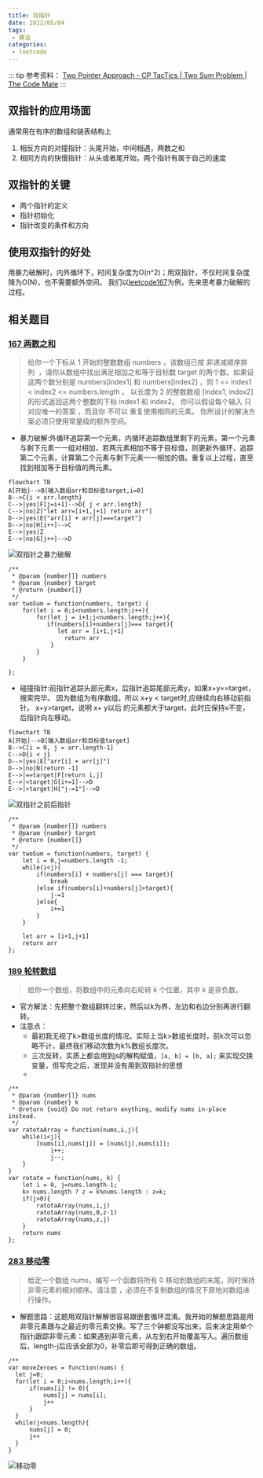 ```yaml
---
title: 双指针
date: 2022/05/04
tags:
 - 算法
categories:
 - leetcode
---
```

::: tip 参考资料：
[Two Pointer Approach - CP TacTics | Two Sum Problem | The Code Mate](https://www.youtube.com/watch?v=ymKrGndnTis) 
:::
## 双指针的应用场面
通常用在有序的数组和链表结构上
1. 相反方向的对撞指针：头尾开始，中间相遇，两数之和
2. 相同方向的快慢指针：从头或者尾开始，两个指针有属于自己的速度
   
## 双指针的关键
- 两个指针的定义
- 指针初始化
- 指针改变的条件和方向

## 使用双指针的好处
用暴力破解时，内外循环下，时间复杂度为O(n^2)；用双指针，不仅时间复杂度降为O(N)，也不需要额外空间。
我们以[leetcode167](#167)为例，先来思考暴力破解的过程。

## 相关题目
### <h3 id="167">[167 两数之和](https://leetcode-cn.com/problems/two-sum-ii-input-array-is-sorted/)</h3>
> 给你一个下标从 1 开始的整数数组 numbers ，该数组已按 非递减顺序排列  ，请你从数组中找出满足相加之和等于目标数 target 的两个数。如果设这两个数分别是 numbers[index1] 和 numbers[index2] ，则 1 <= index1 < index2 <= numbers.length 。
以长度为 2 的整数数组 [index1, index2] 的形式返回这两个整数的下标 index1 和 index2。
你可以假设每个输入 只对应唯一的答案 ，而且你 不可以 重复使用相同的元素。
你所设计的解决方案必须只使用常量级的额外空间。

- 暴力破解:外循环追踪第一个元素，内循环追踪数组里剩下的元素，第一个元素与剩下元素一一组对相加，若两元素相加不等于目标值，则更新外循环，追踪第二个元素，计算第二个元素与剩下元素一一相加的值。重复以上过程，直至找到相加等于目标值的两元素。
```mermaid
flowchart TB
A[开始]-->B[输入数组arr和目标值target,i=0]
B-->C{i < arr.length}
C-->|yes|F[j=i+1]-->D{ j < arr.length} 
C-->|no|Z["let arr=[i+1,j+1] return arr"]
D-->|yes|E{"arr[i] + arr[j]===target"}
D-->|no|H[i++]-->C
E-->|yes|Z
E-->|no|G[j++]-->D
```
![双指针之暴力破解](/img/双指针之暴力破解.png)
```
/**
 * @param {number[]} numbers
 * @param {number} target
 * @return {number[]}
 */
var twoSum = function(numbers, target) {
    for(let i = 0;i<numbers.length;i++){
        for(let j = i+1;j<numbers.length;j++){
           if(numbers[i]+numbers[j]=== target){
              let arr = [i+1,j+1]
                return arr
            }
        }
    }
    
};
```

- 碰撞指针:前指针追踪头部元素x，后指针追踪尾部元素y，如果x+y==target，搜索完毕。
因为数组为有序数组，所以 x+y < target时,应继续向右移动前指针。
x+y>target，说明 x+ y以后 的元素都大于target，此时应保持x不变，后指针向左移动。

```mermaid
flowchart TB
A[开始]-->B[输入数组arr和目标值target]
B-->C[i = 0, j = arr.length-1]
C-->D{i < j}
D-->|yes|E["arr[i] + arr[j]"]
D-->|no|N[return -1]
E-->|==target|F[return i,j]
E-->|<target|G[i+=1]-->D
E-->|>target|H["j-=1"]-->D
```
![双指针之前后指针](/img/双指针之前后指针.png)
```
/**
 * @param {number[]} numbers
 * @param {number} target
 * @return {number[]}
 */
var twoSum = function(numbers, target) {
    let i = 0,j=numbers.length -1;
    while(i<j){
        if(numbers[i] + numbers[j] === target){
            break
        }else if(numbers[i]+numbers[j]>target){
            j-=1
        }else{
            i+=1
        }
    }
    
    let arr = [i+1,j+1]
    return arr
};
```

### <h3 id="189">[189 轮转数组](https://leetcode.cn/problems/rotate-array/submissions/)</h3>
> 给你一个数组，将数组中的元素向右轮转 k 个位置，其中 k 是非负数。
- 官方解法：先把整个数组翻转过来，然后以k为界，左边和右边分别再进行翻转。
- 注意点：
  - 最初我无视了k>数组长度的情况。实际上当k>数组长度时，前k次可以忽略不计，最终我们移动次数为k%数组长度次。
  - 三次反转，实质上都会用到js的解构赋值，``` [a, b] = [b, a]; ``` 来实现交换变量，但写完之后，发现并没有用到双指针的思想
  - 
```
/**
 * @param {number[]} nums
 * @param {number} k
 * @return {void} Do not return anything, modify nums in-place instead.
 */
var ratotaArray = function(nums,i,j){
    while(i<j){
        [nums[i],nums[j]] = [nums[j],nums[i]];
            i++;
            j--;
    }
}
var rotate = function(nums, k) {
    let i = 0, j=nums.length-1;
    k> nums.length ? z = k%nums.length : z=k;
    if(j>0){
        ratotaArray(nums,i,j)
        ratotaArray(nums,0,z-1)
        ratotaArray(nums,z,j)
    }
    return nums
};
```
### <h3 id="283">[283 移动零](https://leetcode.cn/problems/move-zeroes/)</h3>
> 给定一个数组 nums，编写一个函数将所有 0 移动到数组的末尾，同时保持非零元素的相对顺序。请注意 ，必须在不复制数组的情况下原地对数组进行操作。
- 解题思路：这题用双指针解解很容易跟嵌套循环混淆。我开始的解题思路是用非零元素跟与之最近的零元素交换。写了三个钟都没写出来，后来决定用单个指针j跟踪非零元素：如果遇到非零元素，从左到右开始覆盖写入。遍历数组后，length-j后应该全部为0，补零后即可得到正确的数组。
```
/**
var moveZeroes = function(nums) {
  let j=0;  
  for(let i = 0;i<nums.length;i++){
      if(nums[i] != 0){
          nums[j] = nums[i];
          j++ 
      }
  }
  while(j<nums.length){
      nums[j] = 0;
      j++
  }
}
```
![移动零](/img/removezero.png)